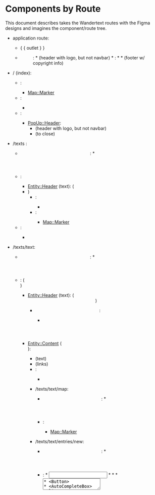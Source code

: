 # Components by Route

This document describes takes the Wandertext routes with the Figma designs and
imagines the component/route tree.

* application route:
  * { { outlet } }
  * <Menu>:
    * (header with logo, but not navbar)
    * <Menu::Item>:
      * <Icon>
    * (footer w/ copyright info)

* / (index):
  * <Map>:
    * <Map::Marker>
  * <FAB>:
    * <Icon>
  * <PopUp>:
    * <PopUp::Header>:
      * (header with logo, but not navbar)
      * <Icon> (to close)
* /texts :
  * <Header>:
    * <Icon>
  * <List>:
    * <Entity::Header> (text): (<li>)
      * <IconBar>:
        * <Icon>
      * <Map>:
        * <Map::Marker>
  * <FAB>:
    * <Icon>
      
* /texts/text:
  * <Header>:
    * <Icon>
  * <Entity>: (<article>)
    * <Entity::Header> (text): (<header>)
      * <IconBar>:
        * <Icon>
    * <Entity::Content> (<section>):
      * (text)
      * (links)
      * <Table>
  * <FAB>:
    * <Icon> 

* /texts/text/map:
  * <Header>:
    * <Icon>
  * <Map>:
    * <Map::Marker>
  
* /texts/text/entries/new:
  * <Header>:
    * <Icon>
  * <Form>:
    * <Input>
    * <Input::Place>
    * <Input::Numeric>
    * <Textarea>
    * <Button>
    * <AutoCompleteBox>

* /texts/text/entries/new/map-search:
  * <Header>:
    * <Icon>
  * <Map>:
    * <Map::Marker>
  * <FAB>:
    * <Icon>

* /places/new:
  * <Header>:
    * <Icon>
  * <Form>:
    * <Input::Search>
    * <SearchResults>:
      * <Table>
    * <Map>:
      * <Map::Marker>
    * <Input>
    * <Input::Numeric>
    * <Textarea>
    * <Button>


      * /texts/:text_id/entries/new
      * /texts/:text_id/contributors
      * /texts/:text_id/delete
  * /places:
    * /places/new
    * /places/:place_id:
      * /places/:place_id/entries
      * /places/:place_id/contributors
      * /places/:place_id/delete
  * /entries:
    * /entries/:entry_id:
      * /entries/:entry_id/contributors
      * /entries/:entry_id/delete
  * /contributors:
    * /contributors/new
    * /contributors/:contributor_id:
      * /contributors/:contributor_id/texts
      * /contributors/:contributor_id/entries
      * /contributors/:contributor_id/places
  * /visualizations
  * /about
  * /documentation
  * /credits
  * /privacy
   
